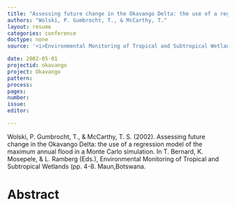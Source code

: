```yaml
---
title: "Assessing future change in the Okavango Delta: the use of a regression model of the maximum annual flood in a Monte Carlo simulation."
authors: "Wolski, P. Gumbrocht, T., & McCarthy, T."
layout: resume
categories: conference
doctype: none
source: '<i>Environmental Monitoring of Tropical and Subtropical Wetlands</i> (pp. 4-8)'

date: 2002-05-01
projectid: okavango
project: Okavango
pattern:
process:
pages:
number:
issue:
editor:

---
```


Wolski, P. Gumbrocht, T., & McCarthy, T. S. (2002). Assessing future change in the Okavango Delta: the use of a regression model of the maximum annual flood in a Monte Carlo simulation. In T. Bernard, K. Mosepele, & L. Ramberg (Eds.), Environmental Monitoring of Tropical and Subtropical Wetlands (pp. 4-8. Maun,Botswana.

<h1 class='foot-description'>Abstract</h1>
